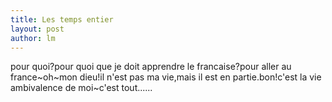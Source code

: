 ```yaml
---
title: Les temps entier 
layout: post
author: lm
---
```

<p>pour quoi?pour quoi que je doit apprendre le francaise?pour aller au france~oh~mon dieu!il n'est pas ma vie,mais il est en partie.bon!c'est la vie ambivalence de moi~c'est tout......</p>
